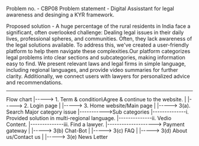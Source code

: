 Problem no. - CBP08
Problem statement - Digital Assisstant for legal awareness and desinging a KYR framework.


Proposed solution - A huge percentage of the rural residents in India face a significant, often overlooked challenge: Dealing legal issues in their daily lives, professional spheres, and communities. Often, they lack awareness of the legal solutions available. 
To address this, we've created a user-friendly platform to help them navigate these complexities.Our platform categorizes legal problems into clear sections and subcategories, making information easy to find. 
We present relevant laws and legal firms in simple language, including regional languages, and provide video summaries for further clarity.
Additionally, we connect users with lawyers for personalized advice and recommendations.

__________
Flow chart 
            |-----> 1. Term & condition\Agree & continue to the website.
            |
            |-----> 2. Login page
            |
            |-----> 3. Home website/Main page
            |
            |-----> 3(a). Search Major category issue
            |----------->Sub categories
            |--------------i. Provided solution in multi-regional language. 
            |--------------ii. Vedio Content.
            |--------------iii. Find a lawyer.
            |--------------------> Payment gateway
            |
            |-----> 3(b) Chat-Bot
            |
            |-----> 3(c) FAQ
            |
            |-----> 3(d) About us/Contact us
            |
            |-----> 3(e) News Letter

          